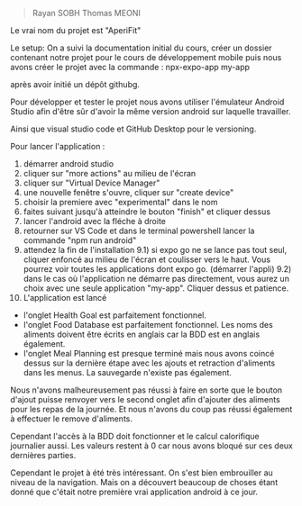> Rayan SOBH
Thomas MEONI

Le vrai nom du projet est "AperiFit"

Le setup:
On a suivi la documentation initial du cours, créer un dossier contenant notre projet pour le cours de développement mobile puis nous avons créer le projet avec la commande :
npx-expo-app my-app 

après avoir initié un dépôt githubg.

Pour développer et tester le projet nous avons utiliser l'émulateur Android Studio afin d'être sûr d'avoir la même version android sur laquelle travailler.

Ainsi que visual studio code et GitHub Desktop pour le versioning.

Pour lancer l'application :

1) démarrer android studio
2) cliquer sur "more actions" au milieu de l'écran
3) cliquer sur "Virtual Device Manager"
4) une nouvelle fenêtre s'ouvre, cliquer sur "create device"
5) choisir la premiere avec "experimental" dans le nom
6) faites suivant jusqu'à atteindre le bouton "finish" et cliquer dessus
7) lancer l'android avec la fléche à droite
8) retourner sur VS Code et dans le terminal powershell lancer la commande "npm run android"
9) attendez la fin de l'installation
9.1) si expo go ne se lance pas tout seul, cliquer enfoncé au milieu de l'écran et coulisser vers le haut. Vous pourrez voir toutes les applications dont expo go. (démarrer l'appli)
9.2) dans le cas où l'application ne démarre pas directement, vous aurez un choix avec une seule application "my-app". Cliquer dessus et patience.
10) L'application est lancé

- l'onglet Health Goal est parfaitement fonctionnel.
- l'onglet Food Database est parfaitement fonctionnel. Les noms des aliments doivent être écrits en anglais car la BDD est en anglais également.
- l'onglet Meal Planning est presque terminé mais nous avons coincé dessus sur la dernière étape avec les ajouts et retraction d'aliments dans les menus. La sauvegarde n'existe pas également.

Nous n'avons malheureusement pas réussi à faire en sorte que le bouton d'ajout puisse renvoyer vers le second onglet afin d'ajouter des aliments pour les repas de la journée. Et nous n'avons du coup pas réussi également à effectuer le remove d'aliments.

Cependant l'accès à la BDD doit fonctionner et le calcul calorifique journalier aussi. Les valeurs restent à 0 car nous avons bloqué sur ces deux dernières parties.

Cependant le projet à été très intéressant. On s'est bien embrouiller au niveau de la navigation. Mais on a découvert beaucoup de choses étant donné que c'était notre première vrai application android à ce jour.